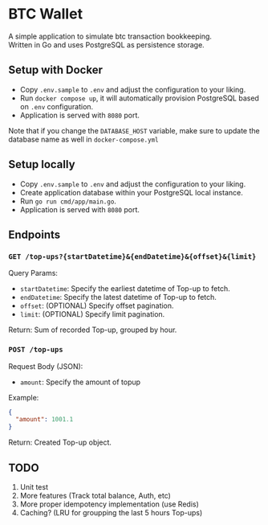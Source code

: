# BTC Wallet
A simple application to simulate btc transaction bookkeeping.  
Written in Go and uses PostgreSQL as persistence storage.

## Setup with Docker
- Copy `.env.sample` to `.env` and adjust the configuration to your liking.
- Run `docker compose up`, it will automatically provision PostgreSQL based on `.env` configuration.
- Application is served with `8080` port.

Note that if you change the `DATABASE_HOST` variable, make sure to update the database name as well in `docker-compose.yml`

## Setup locally
- Copy `.env.sample` to `.env` and adjust the configuration to your liking.
- Create application database within your PostgreSQL local instance.
- Run `go run cmd/app/main.go`.
- Application is served with `8080` port.

## Endpoints
### `GET /top-ups?{startDatetime}&{endDatetime}&{offset}&{limit}`
Query Params:
- `startDatetime`: Specify the earliest datetime of Top-up to fetch.
- `endDatetime`: Specify the latest datetime of Top-up to fetch.
- `offset`: (OPTIONAL) Specify offset pagination.
- `limit`: (OPTIONAL) Specify limit pagination.

Return: Sum of recorded Top-up, grouped by hour.

### `POST /top-ups`
Request Body (JSON):
- `amount`: Specify the amount of topup

Example:
```json
{
  "amount": 1001.1
}
```

Return: Created Top-up object.

## TODO
1. Unit test
2. More features (Track total balance, Auth, etc)
3. More proper idempotency implementation (use Redis)
4. Caching? (LRU for groupping the last 5 hours Top-ups)
